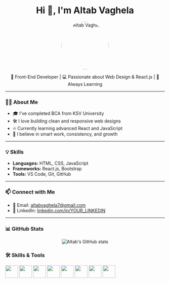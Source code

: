 <h1 align="center">Hi 👋, I'm Altab Vaghela</h1>

<p align="center">
  <img src="./profile.jpg" width="150" style="border-radius: 50%;" alt="Altab Vaghela"/>
</p>

<p align="center">
  🚀 Front-End Developer | 💻 Passionate about Web Design & React.js | 🌱 Always Learning  
</p>

---

### 👨‍💻 About Me

- 🎓 I’ve completed BCA from KSV University
- 🛠️ I love building clean and responsive web designs
- 🔥 Currently learning advanced React and JavaScript
- 🎯 I believe in smart work, consistency, and growth

---

### 💡 Skills

- **Languages:** HTML, CSS, JavaScript  
- **Frameworks:** React.js, Bootstrap  
- **Tools:** VS Code, Git, GitHub  

---

### 📫 Connect with Me

- 📧 Email: altabvaghela7@gmail.com  
- 💼 LinkedIn: [linkedin.com/in/YOUR_LINKEDIN](https://linkedin.com/in/YOUR_LINKEDIN)

---

### 📊 GitHub Stats

<p align="center">
  <img src="https://github-readme-stats.vercel.app/api?username=YOUR_GITHUB_USERNAME&show_icons=true&theme=radical" alt="Altab's GitHub stats"/>
</p>

### 🛠️ Skills & Tools

<p>
  <img src="./images/html.png" width="40px"/>
  <img src="./images/css.png" width="40px"/>
  <img src="./images/javascript.png" width="40px"/>
  <img src="./images/bootstrap.png" width="40px"/>
  <img src="./images/react.png" width="40px"/>
  <img src="./images/git.png" width="40px"/>
  <img src="./images/github.png" width="40px"/>
  <img src="./images/vscode.png" width="40px"/>
</p>
